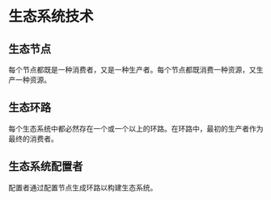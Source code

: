 # 生态系统技术

## 生态节点

每个节点都既是一种消费者，又是一种生产者。每个节点都既消费一种资源，又生产一种资源。

## 生态环路

每个生态系统中都必然存在一个或一个以上的环路。在环路中，最初的生产者作为最终的消费者。

## 生态系统配置者

配置者通过配置节点生成环路以构建生态系统。

